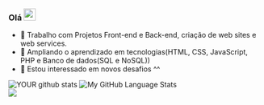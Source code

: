 ###  Olá <img src="https://user-images.githubusercontent.com/34290569/108864542-0e17fd80-75d1-11eb-8e1d-3b0b4a5ceea7.gif" height="24px" width="24px" />

- 🔭 Trabalho com Projetos Front-end e Back-end, criação de web sites e web services. 
- 🌱 Ampliando o aprendizado em tecnologias(HTML, CSS, JavaScript, PHP e Banco de dados(SQL e NoSQL))
- 🤝 Estou interessado em novos desafios ^^

![YOUR github stats](https://github-readme-stats.vercel.app/api?username=EuKaique&theme=tokyonight)
![My GitHub Language Stats](https://github-readme-stats.vercel.app/api/3-langs/?username=EuKaique&theme=tokyonight)<br>
[<img src="https://img.shields.io/badge/linkedin-%230077B5.svg?&style=for-the-badge&logo=linkedin&logoColor=white" />](https://www.linkedin.com/in/kaique-oliveira-santos-0806a6a3/)
